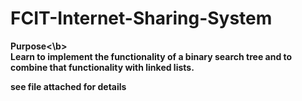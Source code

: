# FCIT-Internet-Sharing-System

<b>Purpose<\b><br>
Learn to implement the functionality of a binary search tree and to combine that functionality with linked lists.

see file attached for details
